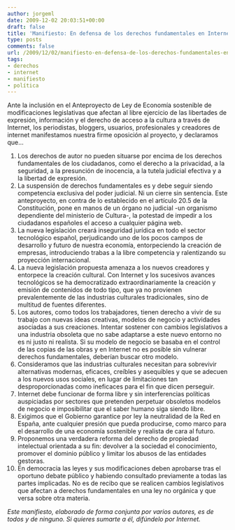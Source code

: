 ```yaml
---
author: jorgeml
date: 2009-12-02 20:03:51+00:00
draft: false
title: 'Manifiesto: En defensa de los derechos fundamentales en Internet'
type: posts
comments: false
url: /2009/12/02/manifiesto-en-defensa-de-los-derechos-fundamentales-en-internet/
tags:
- derechos
- internet
- manifiesto
- política
---
```


Ante la inclusión en el Anteproyecto de Ley de Economía sostenible de modificaciones legislativas que afectan al libre ejercicio de las libertades de expresión, información y el derecho de acceso a la cultura a través de Internet, los periodistas, bloggers, usuarios, profesionales y creadores de internet manifestamos nuestra firme oposición al proyecto, y declaramos que…

1. Los derechos de autor no pueden situarse por encima de los derechos fundamentales de los ciudadanos, como el derecho a la privacidad, a la seguridad, a la presunción de inocencia, a la tutela judicial efectiva y a la libertad de expresión.
2. La suspensión de derechos fundamentales es y debe seguir siendo competencia exclusiva del poder judicial. Ni un cierre sin sentencia. Este anteproyecto, en contra de lo establecido en el artículo 20.5 de la Constitución, pone en manos de un órgano no judicial -un organismo dependiente del ministerio de Cultura-, la potestad de impedir a los ciudadanos españoles el acceso a cualquier página web.
3. La nueva legislación creará inseguridad jurídica en todo el sector tecnológico español, perjudicando uno de los pocos campos de desarrollo y futuro de nuestra economía, entorpeciendo la creación de empresas, introduciendo trabas a la libre competencia y ralentizando su proyección internacional.
4. La nueva legislación propuesta amenaza a los nuevos creadores y entorpece la creación cultural. Con Internet y los sucesivos avances tecnológicos se ha democratizado extraordinariamente la creación y emisión de contenidos de todo tipo, que ya no provienen prevalentemente de las industrias culturales tradicionales, sino de multitud de fuentes diferentes.
5. Los autores, como todos los trabajadores, tienen derecho a vivir de su trabajo con nuevas ideas creativas, modelos de negocio y actividades asociadas a sus creaciones. Intentar sostener con cambios legislativos a una industria obsoleta que no sabe adaptarse a este nuevo entorno no es ni justo ni realista. Si su modelo de negocio se basaba en el control de las copias de las obras y en Internet no es posible sin vulnerar derechos fundamentales, deberían buscar otro modelo.
6. Consideramos que las industrias culturales necesitan para sobrevivir alternativas modernas, eficaces, creíbles y asequibles y que se adecuen a los nuevos usos sociales, en lugar de limitaciones tan desproporcionadas como ineficaces para el fin que dicen perseguir.
7. Internet debe funcionar de forma libre y sin interferencias políticas auspiciadas por sectores que pretenden perpetuar obsoletos modelos de negocio e imposibilitar que el saber humano siga siendo libre.
8. Exigimos que el Gobierno garantice por ley la neutralidad de la Red en España, ante cualquier presión que pueda producirse, como marco para el desarrollo de una economía sostenible y realista de cara al futuro.
9. Proponemos una verdadera reforma del derecho de propiedad intelectual orientada a su fin: devolver a la sociedad el conocimiento, promover el dominio público y limitar los abusos de las entidades gestoras.
10. En democracia las leyes y sus modificaciones deben aprobarse tras el oportuno debate público y habiendo consultado previamente a todas las partes implicadas. No es de recibo que se realicen cambios legislativos que afectan a derechos fundamentales en una ley no orgánica y que versa sobre otra materia.

_Este manifiesto, elaborado de forma conjunta por varios autores, es de todos y de ninguno. Si quieres sumarte a él, difúndelo por Internet._
